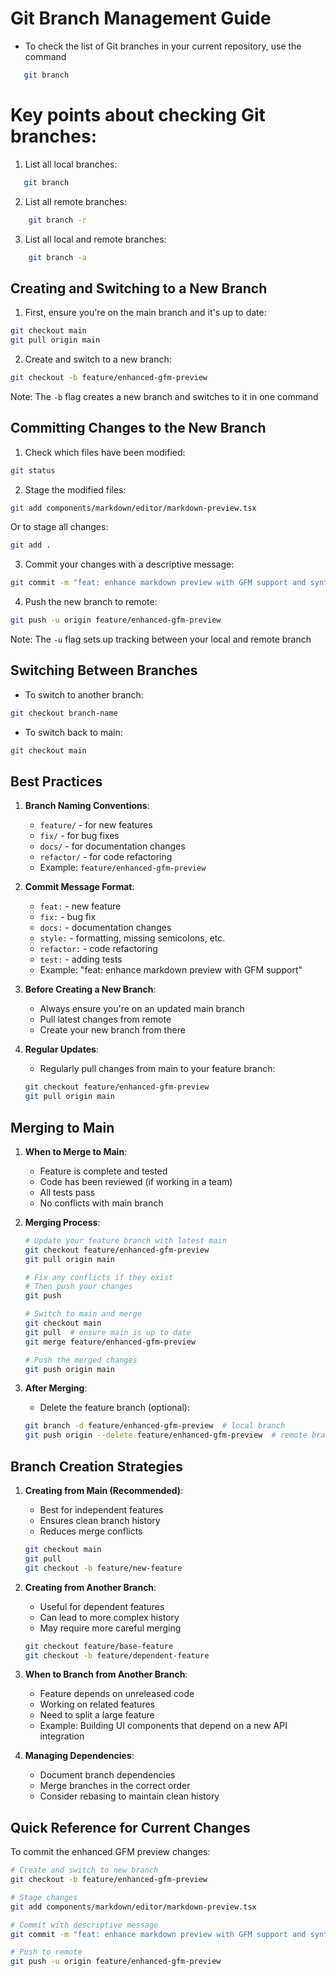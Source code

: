 # Git Branch Management Guide

- To check the list of Git branches in your current repository, use the command 
```bash 
   git branch 
```
# Key points about checking Git branches:

   1. List all local branches: 
```bash 
   git branch
```

  2. List all remote branches: 
```bash
    git branch -r 
```
  3. List all local and remote branches: 
```bash
    git branch -a 
```

## Creating and Switching to a New Branch

1. First, ensure you're on the main branch and it's up to date:
```bash
git checkout main
git pull origin main
```

2. Create and switch to a new branch:
```bash
git checkout -b feature/enhanced-gfm-preview
```
Note: The `-b` flag creates a new branch and switches to it in one command

## Committing Changes to the New Branch

1. Check which files have been modified:
```bash
git status
```

2. Stage the modified files:
```bash
git add components/markdown/editor/markdown-preview.tsx
```
Or to stage all changes:
```bash
git add .
```

3. Commit your changes with a descriptive message:
```bash
git commit -m "feat: enhance markdown preview with GFM support and syntax highlighting"
```

4. Push the new branch to remote:
```bash
git push -u origin feature/enhanced-gfm-preview
```
Note: The `-u` flag sets up tracking between your local and remote branch

## Switching Between Branches

- To switch to another branch:
```bash
git checkout branch-name
```

- To switch back to main:
```bash
git checkout main
```

## Best Practices

1. **Branch Naming Conventions**:
   - `feature/` - for new features
   - `fix/` - for bug fixes
   - `docs/` - for documentation changes
   - `refactor/` - for code refactoring
   - Example: `feature/enhanced-gfm-preview`

2. **Commit Message Format**:
   - `feat:` - new feature
   - `fix:` - bug fix
   - `docs:` - documentation changes
   - `style:` - formatting, missing semicolons, etc.
   - `refactor:` - code refactoring
   - `test:` - adding tests
   - Example: "feat: enhance markdown preview with GFM support"

3. **Before Creating a New Branch**:
   - Always ensure you're on an updated main branch
   - Pull latest changes from remote
   - Create your new branch from there

4. **Regular Updates**:
   - Regularly pull changes from main to your feature branch:
   ```bash
   git checkout feature/enhanced-gfm-preview
   git pull origin main
   ```

## Merging to Main

1. **When to Merge to Main**:
   - Feature is complete and tested
   - Code has been reviewed (if working in a team)
   - All tests pass
   - No conflicts with main branch

2. **Merging Process**:
   ```bash
   # Update your feature branch with latest main
   git checkout feature/enhanced-gfm-preview
   git pull origin main

   # Fix any conflicts if they exist
   # Then push your changes
   git push

   # Switch to main and merge
   git checkout main
   git pull  # ensure main is up to date
   git merge feature/enhanced-gfm-preview

   # Push the merged changes
   git push origin main
   ```

3. **After Merging**:
   - Delete the feature branch (optional):
   ```bash
   git branch -d feature/enhanced-gfm-preview  # local branch
   git push origin --delete feature/enhanced-gfm-preview  # remote branch
   ```

## Branch Creation Strategies

1. **Creating from Main (Recommended)**:
   - Best for independent features
   - Ensures clean branch history
   - Reduces merge conflicts
   ```bash
   git checkout main
   git pull
   git checkout -b feature/new-feature
   ```

2. **Creating from Another Branch**:
   - Useful for dependent features
   - Can lead to more complex history
   - May require more careful merging
   ```bash
   git checkout feature/base-feature
   git checkout -b feature/dependent-feature
   ```

3. **When to Branch from Another Branch**:
   - Feature depends on unreleased code
   - Working on related features
   - Need to split a large feature
   - Example: Building UI components that depend on a new API integration

4. **Managing Dependencies**:
   - Document branch dependencies
   - Merge branches in the correct order
   - Consider rebasing to maintain clean history

## Quick Reference for Current Changes

To commit the enhanced GFM preview changes:
```bash
# Create and switch to new branch
git checkout -b feature/enhanced-gfm-preview

# Stage changes
git add components/markdown/editor/markdown-preview.tsx

# Commit with descriptive message
git commit -m "feat: enhance markdown preview with GFM support and syntax highlighting"

# Push to remote
git push -u origin feature/enhanced-gfm-preview
```
